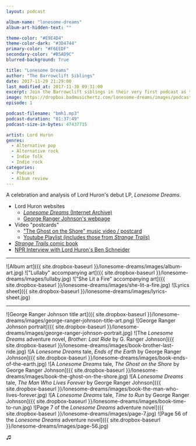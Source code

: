 ```yaml
---
layout: podcast

album-name: "lonesome-dreams"
album-art-hidden-text: ""

theme-color: "#E9E4D4"
theme-color-dark: "#3D4744"
primary-color: "#F6EEDF"
secondary-color: "#B5AD9C"
blurred-background: True

title: "Lonesome Dreams"
author: "The Barrowclift Siblings"
date: 2017-11-29 21:29:00
last_modified_at: 2017-11-30 09:31:00
excerpt: Join the Barrowclift siblings in their very first podcast as they analyze and celebrate Lord Huron's debut LP, *Lonesome Dreams*.
image: https://dropbox.badmusichertz.com/lonesome-dreams/images/podcast-art.jpg
episode: 1

podcast-filename: "bmh1.mp3"
podcast-duration: "01:37:49"
podcast-size-in-bytes: 47437715

artist: Lord Huron
genres:
  - Alternative pop
  - Alternative rock
  - Indie folk
  - Indie rock
categories:
  - Podcast
  - Album review
---
```


A celebration and analysis of Lord Huron's debut LP, *Lonesome Dreams*.

* Lord Huron websites
	- [*Lonesome Dreams* (Internet Archive)](https://web.archive.org/web/20121201170541/http://www.lordhuron.com/)
	- [George Ranger Johnson's webpage](http://www.georgerangerjohnson.com)
* Video "postcards"
	- ["The Ghost on the Shore" music video / postcard](https://www.youtube.com/watch?v=BCYmDwAckNg)
	- [Youtube Playlist (includes those from *Strange Trails*)](https://www.youtube.com/playlist?list=PL26E088D7793E1C27)
* [*Strange Trails* comic book](https://www.merchbar.com/rock-alternative/lord-huron/lord-huron-strange-trails-comic-book)
* [NPR Interview with Lord Huron's Ben Schneider](http://www.npr.org/2015/04/06/397364256/lord-huron-wants-you-to-dance-at-the-apocalypse)

-----------

![Album art]({{ site.dropbox-baseurl }}/lonesome-dreams/images/album-art.jpg)
!["Lullaby" accompanying art]({{ site.dropbox-baseurl }}/lonesome-dreams/images/lullaby.jpg)
!["She Lit a Fire" accompanying art]({{ site.dropbox-baseurl }}/lonesome-dreams/images/she-lit-a-fire.jpg)
![Lyrics sheet]({{ site.dropbox-baseurl }}/lonesome-dreams/images/lyrics-sheet.jpg)

-----------

![George Ranger Johnson title art]({{ site.dropbox-baseurl }}/lonesome-dreams/images/george-ranger-johnson-title-art.png)
![George Ranger Johnson portrait]({{ site.dropbox-baseurl }}/lonesome-dreams/images/george-ranger-johnson-portrait.jpg)
![The *Lonesome Dreams* adventure novel, *Brother: Last Ride* by G. Ranger Johnson]({{ site.dropbox-baseurl }}/lonesome-dreams/images/book-brother-last-ride.jpg)
![A *Lonesome Dreams* tale, *Ends of the Earth* by George Ranger Johnson]({{ site.dropbox-baseurl }}/lonesome-dreams/images/book-ends-of-the-earth.jpg)
![A *Lonesome Dreams* tale, *The Ghost on the Shore* by George Ranger Johnson]({{ site.dropbox-baseurl }}/lonesome-dreams/images/book-the-ghost-on-the-shore.jpg)
![A *Lonesome Dreams* tale, *The Man Who Lives Forever* by George Ranger Johnson]({{ site.dropbox-baseurl }}/lonesome-dreams/images/book-the-man-who-lives-forever.jpg)
![A *Lonesome Dreams* tale, *Time to Run* by George Ranger Johnson]({{ site.dropbox-baseurl }}/lonesome-dreams/images/book-time-to-run.jpg)
![Page 7 of the *Lonesome Dreams* adventure novel]({{ site.dropbox-baseurl }}/lonesome-dreams/images/page-7.jpg)
![Page 56 of the *Lonesome Dreams* adventure novel]({{ site.dropbox-baseurl }}/lonesome-dreams/images/page-56.jpg)

♫︎